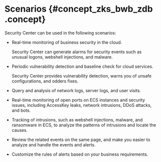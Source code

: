 # Scenarios {#concept_zks_bwb_zdb .concept}

Security Center can be used in the following scenarios:

-   Real-time monitoring of business security in the cloud.

    Security Center can generate alarms for security events such as unusual logons, webshell injections, and malware.

-   Periodic vulnerability detection and baseline check for cloud services.

    Security Center provides vulnerability detection, warns you of unsafe configurations, and odders fixes.

-   Query and analysis of network logs, server logs, and user visits.
-   Real-time monitoring of open ports on ECS instances and security issues, including AccessKey leaks, network intrusions, DDoS attacks, and bots.
-   Tracking of intrusions, such as webshell injections, malware, and ransomware in ECS, to analyze the patterns of intrusions and locate the causes.
-   Review the related events on the same page, and make you easier to analyze and handle the events and alerts.
-   Customize the rules of alerts based on your business requirements.

